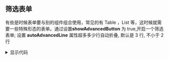 ## 筛选表单

有些是时候表单要与别的组件组合使用，常见的有 Table ，List 等，这时候就需要一些特殊形态的表单。通过设置**showAdvancedButton** 为 true,开启一个筛选表单;
设置 **autoAdvancedLine** 属性超多多少行自动折叠, 默认是 3 行, 不小于 2 行

<script setup>
import { SchemaForm, useForm} from '../packages/schema-form'
const schemas = [
  {
      field: 'field11',
      component: 'Input',
      label: '字段11',
      colProps: {
        span: 8,
      },
      componentProps: {
        placeholder: '自定义placeholder',
      },
    },
    {
      field: 'field12',
      component: 'Input',
      label: '字段12',
      colProps: {
        span: 8,
      },
    },
    {
      field: 'field13',
      component: 'Input',
      label: '字段13',
      colProps: {
        span: 8,
      },
    },
    {
      field: 'field1',
      component: 'Input',
      label: '字段1',
      colProps: {
        span: 8,
      },
      componentProps: {
        placeholder: '自定义placeholder',
      },
    },
    {
      field: 'field2',
      component: 'Input',
      label: '字段2',
      colProps: {
        span: 8,
      },
    },
    {
      field: 'field3',
      component: 'Input',
      label: '字段3',
      colProps: {
        span: 8,
      },
    },
    {
      field: 'field7',
      component: 'RadioGroup',
      label: '字段7',
      colProps: {
        span: 8,
      },
      componentProps: {
        options: [
          {
            label: '选项1',
            value: '1',
          },
          {
            label: '选项2',
            value: '2',
          },
        ],
      },
    },
  ];
const [register] = useForm({
    schemas: schemas,
    showAdvancedButton: true,
    textAlign: 'right',
    autoAdvancedLine: 3,
    labelWidth: "75px"
  })
</script>

<div class='md-component'>
  <div class='md-component-item'>
    <SchemaForm @register="register" />
  </div>
<details>
<summary>显示代码</summary>

```html
<template>
  <SchemaForm @register="register" />
</template>
<script>
  export default defineComponent({
    components: { SchemaForm },
    setup() {
      const [register] = useForm({
        schemas: [...getSchamas(), ...getAppendSchemas()],
        showAdvancedButton: true,
        textAlign: "right",
        labelWidth: "150px",
      });
      return { register };
    },
  });
</script>
```

</details>
</div>
